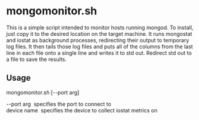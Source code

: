 # mongomonitor.sh

This is a simple script intended to monitor hosts running mongod.  To install, just
copy it to the desired location on the target machine.  It runs mongostat and iostat
as background processes, redirecting their output to temporary log files.  It then 
tails those log files and puts all of the columns from the last line in each file onto
a single line and writes it to std out.  Redirect std out to a file to save the results.

## Usage

mongomonitor.sh [--port arg] <device name>

--port arg&nbsp;&nbsp;specifies the port to connect to  
device name&nbsp;&nbsp;specifies the device to collect iostat metrics on
